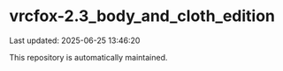 # vrcfox-2.3_body_and_cloth_edition

Last updated: 2025-06-25 13:46:20

This repository is automatically maintained.
